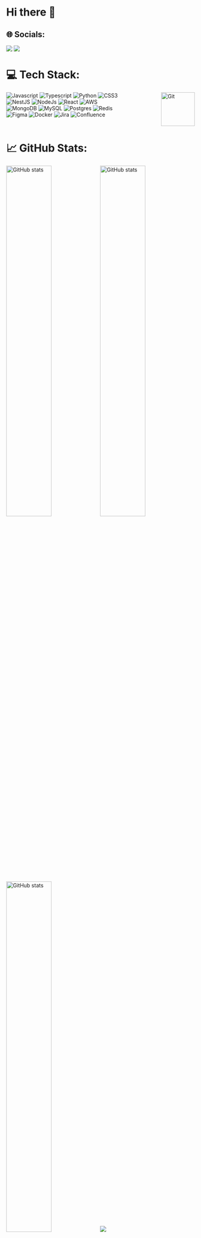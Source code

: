 <h1> Hi there 👋</h1>

<h2>🌐 Socials:</h2>

<a href="https://instagram.com/igorr.vinicius" target="_blank"><img src="https://img.shields.io/badge/Instagram-%23E4405F.svg?logo=Instagram&logoColor=white"/></a>
<a href="https://linkedin.com/in/ivfernandes" target="_blank"><img src="https://img.shields.io/badge/LinkedIn-%230077B5.svg?logo=linkedin&logoColor=white"/></a>

<h1>💻 Tech Stack:</h1>

<div style="display: flex; flex-direction: row; justify-content: space-between;">
  <div>
    <img alt="Javascript" src="https://img.shields.io/badge/javascript-%23323330.svg?style=plastic&logo=javascript&logoColor=%23F7DF1E"/>
    <img alt="Typescript" src="https://img.shields.io/badge/typescript-%23007ACC.svg?style=plastic&logo=typescript&logoColor=white"/>
    <img alt="Python" src="https://img.shields.io/badge/python-3670A0?style=plastic&logo=python&logoColor=ffdd54"/>
    <img alt="CSS3" src="https://img.shields.io/badge/css3-%231572B6.svg?style=plastic&logo=css3&logoColor=white"/><br/>
    <img alt="NestJS" src="https://img.shields.io/badge/nestjs-%23E0234E.svg?style=plastic&logo=nestjs&logoColor=white"/>
    <img alt="NodeJs" src="https://img.shields.io/badge/node.js-6DA55F?style=plastic&logo=node.js&logoColor=white"/>
    <img alt="React" src="https://img.shields.io/badge/react-%2320232a.svg?style=plastic&logo=react&logoColor=%2361DAFB"/>
    <img alt="AWS" src="https://img.shields.io/badge/AWS-%23FF9900.svg?style=plastic&logo=amazon-aws&logoColor=white"/><br/>
    <img alt="MongoDB" src="https://img.shields.io/badge/MongoDB-%234ea94b.svg?style=plastic&logo=mongodb&logoColor=white"/>
    <img alt="MySQL" src="https://img.shields.io/badge/mysql-%2300f.svg?style=plastic&logo=mysql&logoColor=white"/>
    <img alt="Postgres" src="https://img.shields.io/badge/postgres-%23316192.svg?style=plastic&logo=postgresql&logoColor=white"/>
    <img alt="Redis" src="https://img.shields.io/badge/redis-%23DD0031.svg?style=plastic&logo=redis&logoColor=white"/><br/>
    <img alt="Figma" src="https://img.shields.io/badge/figma-%23F24E1E.svg?style=plastic&logo=figma&logoColor=white"/>
    <img alt="Docker" src="https://img.shields.io/badge/docker-%230db7ed.svg?style=plastic&logo=docker&logoColor=white"/>
    <img alt="Jira" src="https://img.shields.io/badge/jira-%230A0FFF.svg?style=plastic&logo=jira&logoColor=white"/>
    <img alt="Confluence" src="https://img.shields.io/badge/confluence-%23172BF4.svg?style=plastic&logo=confluence&logoColor=white"/>
  </div>
  <div>
    <img alt="Git" height="90" src="https://media0.giphy.com/media/kH6CqYiquZawmU1HI6/giphy.gif?cid=ecf05e47y9hbecuiftq31nubwj0r309ihelan2n9rlcl7iih&rid=giphy.gif&ct=g"/>
  </div>
</div>

<h1>📈 GitHub Stats:</h1>

<img alt="GitHub stats" width="49%" src="https://github-readme-stats.vercel.app/api?username=ivfernandes&theme=slateorange&hide_border=true&include_all_commits=false&count_private=true"/>
<img alt="GitHub stats" width="49%" src="https://github-readme-streak-stats.herokuapp.com/?user=ivfernandes&theme=slateorange&hide_border=true"/>
<img alt="GitHub stats" width="49%" src="https://github-readme-stats.vercel.app/api/top-langs/?username=ivfernandes&theme=slateorange&hide_border=true&include_all_commits=false&count_private=true&layout=compact"/>

<img src="https://github.com/ivfernandes/ivfernandes/blob/output/github-contribution-grid-snake.svg">
